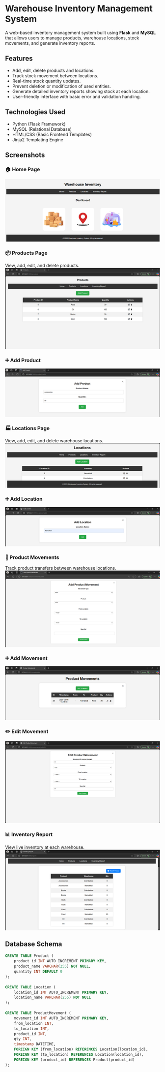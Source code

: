 # Warehouse Inventory Management System

A web-based inventory management system built using **Flask** and **MySQL** that allows users to manage products, warehouse locations, stock movements, and generate inventory reports.

## Features

- Add, edit, delete products and locations.
- Track stock movement between locations.
- Real-time stock quantity updates.
- Prevent deletion or modification of used entities.
- Generate detailed inventory reports showing stock at each location.
- User-friendly interface with basic error and validation handling.

## Technologies Used

- Python (Flask Framework)
- MySQL (Relational Database)
- HTML/CSS (Basic Frontend Templates)
- Jinja2 Templating Engine

## Screenshots

### 🏠 Home Page
![Home](images/home.png)

### 📦 Products Page
View, add, edit, and delete products.
![Products](images/product.png)

### ➕ Add Product
![Add Product](images/add.png)

### 🏭 Locations Page
View, add, edit, and delete warehouse locations.
![Locations](images/locations.png)

### ➕ Add Location
![Add Location](images/addL.png)

### 🔁 Product Movements
Track product transfers between warehouse locations.
![Movements](images/addM.png)

### ➕ Add Movement
![Add Movement](images/history.png)

### ✏️ Edit Movement
![Edit Movement](images/editM.png)

### 📊 Inventory Report
View live inventory at each warehouse.
![Report](images/inventoryreport.png)

## Database Schema

```sql
CREATE TABLE Product (
    product_id INT AUTO_INCREMENT PRIMARY KEY,
    product_name VARCHAR(255) NOT NULL,
    quantity INT DEFAULT 0
);

CREATE TABLE Location (
    location_id INT AUTO_INCREMENT PRIMARY KEY,
    location_name VARCHAR(255) NOT NULL
);

CREATE TABLE ProductMovement (
    movement_id INT AUTO_INCREMENT PRIMARY KEY,
    from_location INT,
    to_location INT,
    product_id INT,
    qty INT,
    timestamp DATETIME,
    FOREIGN KEY (from_location) REFERENCES Location(location_id),
    FOREIGN KEY (to_location) REFERENCES Location(location_id),
    FOREIGN KEY (product_id) REFERENCES Product(product_id)
);


